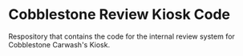 Cobblestone Review Kiosk Code
=============================

Respository that contains the code for the internal review system for Cobblestone Carwash's Kiosk.